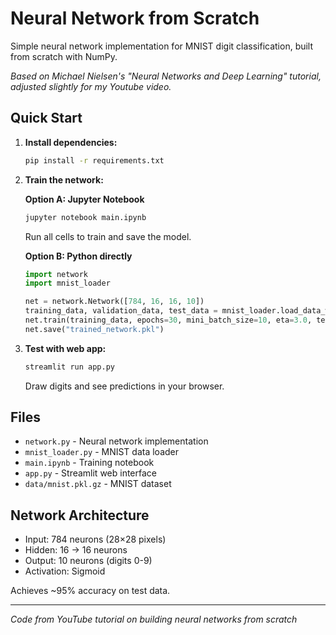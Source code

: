 # Neural Network from Scratch

Simple neural network implementation for MNIST digit classification, built from scratch with NumPy.

*Based on Michael Nielsen's "Neural Networks and Deep Learning" tutorial, adjusted slightly for my Youtube video.*

## Quick Start

1. **Install dependencies:**

   ```bash
   pip install -r requirements.txt
   ```
2. **Train the network:**

   **Option A: Jupyter Notebook**

   ```bash
   jupyter notebook main.ipynb
   ```

   Run all cells to train and save the model.

   **Option B: Python directly**

   ```python
   import network
   import mnist_loader

   net = network.Network([784, 16, 16, 10])
   training_data, validation_data, test_data = mnist_loader.load_data_wrapper()
   net.train(training_data, epochs=30, mini_batch_size=10, eta=3.0, test_data=test_data)
   net.save("trained_network.pkl")
   ```
3. **Test with web app:**

   ```bash
   streamlit run app.py
   ```

   Draw digits and see predictions in your browser.

## Files

- `network.py` - Neural network implementation
- `mnist_loader.py` - MNIST data loader
- `main.ipynb` - Training notebook
- `app.py` - Streamlit web interface
- `data/mnist.pkl.gz` - MNIST dataset

## Network Architecture

- Input: 784 neurons (28×28 pixels)
- Hidden: 16 → 16 neurons
- Output: 10 neurons (digits 0-9)
- Activation: Sigmoid

Achieves ~95% accuracy on test data.

---

*Code from YouTube tutorial on building neural networks from scratch*
